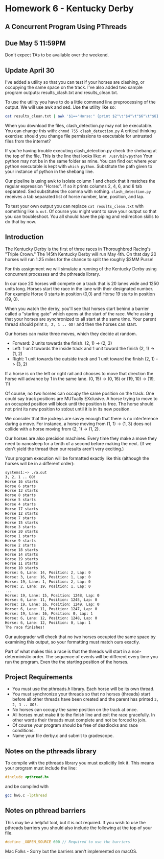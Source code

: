 # Homework 6 - Kentucky Derby
## A Concurrent Program Using PThreads
## Due May 5 11:59PM
Don't expect TAs to be available over the weekend.

## Update April 30
I've added a utility so that you can test if your horses are clashing, or occupying the same space on the track. 
I've also added two sample program outputs: results_clash.txt and results_clean.txt. 

To use the utility you have to do a little command line preprocessing of the output. We will use awk and sed. Use the utility 
like so:
```BASH
cat results_clean.txt | awk '$1=="Horse:" {print $2"\t"$4"\t"$6"\t"$8}' | sed 's\,\\g' | ./clash_detection.py
```
When you download the files, clash_detection.py may not be executable. You can change this with: `chmod 755 clash_detection.py`
A critical thinking exercise: should you change file permissions to executable for untrusted files from the internet?

If you're having trouble executing clash_detection.py check the shebang at the top of the file. This is the line that looks like: 
`#! /usr/bin/python`
Your python may not be in the same folder as mine. You can find out where your python executable is kept with `which python`. 
Substitute the path given to your instance of python in the shebang line. 

Our pipeline is using awk to isolate column 1 and check that it matches the regular expression "Horse:". If so it prints 
columns 2, 4, 6, and 8 tab separated. Sed substitutes the comma with nothing. `clash_detection.py` receives a tab separated 
list of horse number, lane, position, and lap. 

To test your own output you can replace `cat results_clean.txt` with something like `a.out`. Of course you might want to save 
your output so that you can troubleshoot. You all should have the piping and redirection skills to do that by now. 

## Introduction

The Kentucky Derby is the first of three races in Thoroughbred Racing's "Triple Crown." The 145th Kentucky Derby will run 
May 4th. On that day 20 horses will run 1.25 miles for the chance to split the roughly $2MM Purse!

For this assignment we will simulate a running of the Kentucky Derby using concurrent processes and the pthreads library. 

In our race 20 horses will compete on a track that is 20 lanes wide and 1250 units long. Horses start the race in the lane
with their designated number. For example Horse 0 starts in position (0,0) and Horse 19 starts in position (19, 0). 

When you watch the derby, you'll see that horses start behind a barrier called a "starting gate" which opens at the 
start of the race. We're asking that your horses are synchronized to all start at the same time. Your parent thread 
should print `3, 2, 1 .. GO!` and then the horses can start. 

Our horses can make three moves, which they decide at random. 
* Forward: 2 units towards the finish. (2, 1) -> (2, 3)
* Left: 1 unit towards the inside track and 1 unit toward the finish (2, 1) -> (1, 2)
* Right: 1 unit towards the outside track and 1 unit toward the finish (2, 1) -> (3, 2)

If a horse is on the left or right rail and chooses to move that direction the horse will advance by 1 in the same lane. 
(0, 15) -> (0, 16) or (19, 10) -> (19, 11)

Of course, no two horses can occupy the same position on the track. One could say track positions are MUTually EXclusive. 
A horse trying to move to an occupied position will block until the position is free. The horse should not print its new 
position to stdout until it is in its new position. 

We consider that the jockeys are savvy enough that there is no interference during a move. For instance, a horse 
moving from (1, 1) -> (1, 3) does not collide with a horse moving from (2, 1) -> (1, 2). 

Our horses are also precision machines. Every time they make a move they need to nanosleep for a tenth of a second before making the next. (If we don't yield the thread then our results aren't very exciting.)

Your program execution will be formatted exactly like this (although the horses will be in a different order): 
```BASH
systems1:~> ./a.out
3, 2, 1 .. GO!
Horse 16 starts
Horse 6 starts
Horse 13 starts
Horse 8 starts
Horse 5 starts
Horse 4 starts
Horse 17 starts
Horse 12 starts
Horse 7 starts
Horse 15 starts
Horse 3 starts
Horse 20 starts
Horse 1 starts
Horse 9 starts
Horse 2 starts
Horse 18 starts
Horse 14 starts
Horse 19 starts
Horse 11 starts
Horse 10 starts
Horse: 6, Lane: 14, Position: 2, Lap: 0
Horse: 3, Lane: 16, Position: 1, Lap: 0
Horse: 19, Lane: 1, Position: 2, Lap: 0
Horse: 2, Lane: 19, Position: 1, Lap: 0
...
Horse: 19, Lane: 15, Position: 1248, Lap: 0
Horse: 6, Lane: 11, Position: 1245, Lap: 0
Horse: 19, Lane: 16, Position: 1249, Lap: 0
Horse: 6, Lane: 11, Position: 1247, Lap: 0
Horse: 19, Lane: 16, Position: 0, Lap: 1
Horse: 6, Lane: 12, Position: 1248, Lap: 0
Horse: 6, Lane: 12, Position: 0, Lap: 1
The race finishes!
```

Our autograder will check that no two horses occupied the same space by examining this output, so your formatting must 
match ours exactly. 

Part of what makes this a race is that the threads will start in a non-deterministic order. The sequence of events will 
be different every time you run the program. Even the the starting position of the horses. 

## Project Requirements
* You must use the pthreads.h library. Each horse will be its own thread. 
* You must synchronize your threads so that no horses (threads) start before all other threads have been created and 
the parent has printed `3, 2, 1 .. GO!`.
* No horses can occupy the same position on the track at once. 
* All horses must make it to the finish line and exit the race gracefully. In other words their threads must complete and 
not be forced to join. 
* Of course your program should be free of deadlocks and race conditions. 
* Name your file derby.c and submit to gradescope. 

## Notes on the pthreads library
To compile with the pthreads library you must explicitly link it. This means your program must include the line: 
```C
#include <pthread.h>
```
and be compiled with
```BASH
gcc hw6.c -lpthread
```

## Notes on pthread barriers
This may be a helpful tool, but it is not required. If you wish to use the pthreads barriers you should also 
include the following at the top of your file. 

```C
#define _XOPEN_SOURCE 600 // Required to use the barriers
```

Mac Folks - Sorry but the barriers aren't implemented on macOS. 
